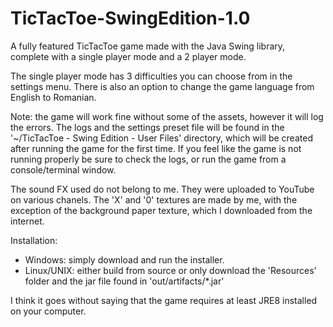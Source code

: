 # TicTacToe-SwingEdition-1.0
A fully featured TicTacToe game made with the Java Swing library, complete with a single player mode and a 2 player mode.

The single player mode has 3 difficulties you can choose from in the settings menu.
There is also an option to change the game language from English to Romanian.

Note: the game will work fine without some of the assets, however it will log the errors.
The logs and the settings preset file will be found in the '~/TicTacToe - Swing Edition - User Files' directory, which will be created after running the game for the first time.
If you feel like the game is not running properly be sure to check the logs, or run the game from a console/terminal window.

The sound FX used do not belong to me. They were uploaded to YouTube on various chanels.
The 'X' and '0' textures are made by me, with the exception of the background paper texture, which I downloaded from the internet.

Installation:
  - Windows: simply download and run the installer.
  - Linux/UNIX: either build from source or only download the 'Resources' folder and the jar file found in 'out/artifacts/*.jar'

I think it goes without saying that the game requires at least JRE8 installed on your computer.
